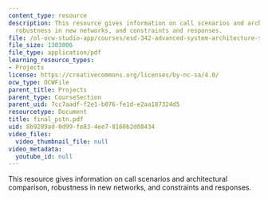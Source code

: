 ```yaml
---
content_type: resource
description: This resource gives information on call scenarios and architectural comparison,
  robustness in new networks, and constraints and responses.
file: /ol-ocw-studio-app/courses/esd-342-advanced-system-architecture-spring-2006/8b9289ad0d99fe834ee78160b2d08434_final_pstn.pdf
file_size: 1303006
file_type: application/pdf
learning_resource_types:
- Projects
license: https://creativecommons.org/licenses/by-nc-sa/4.0/
ocw_type: OCWFile
parent_title: Projects
parent_type: CourseSection
parent_uid: 7cc7aadf-f2e1-b076-fe1d-e2aa187324d5
resourcetype: Document
title: final_pstn.pdf
uid: 8b9289ad-0d99-fe83-4ee7-8160b2d08434
video_files:
  video_thumbnail_file: null
video_metadata:
  youtube_id: null
---
```

This resource gives information on call scenarios and architectural comparison, robustness in new networks, and constraints and responses.